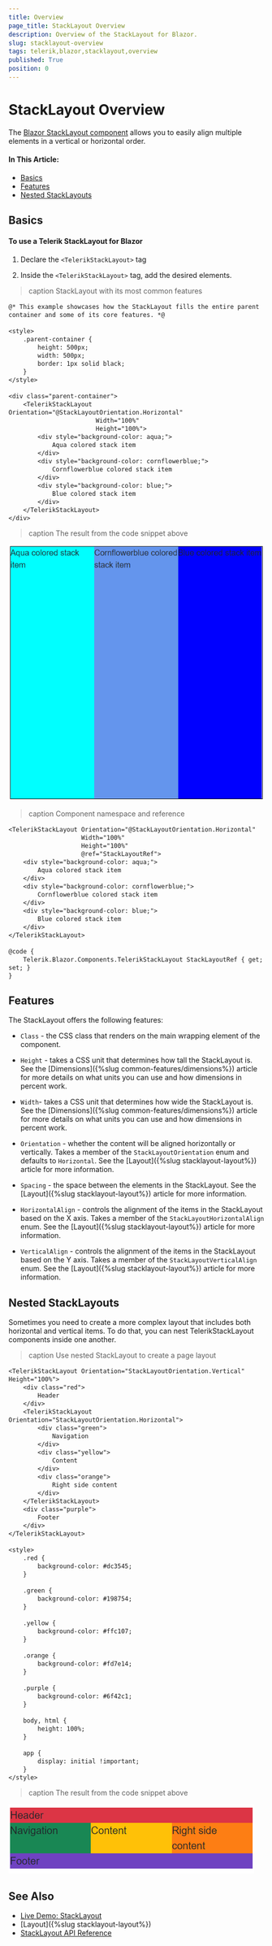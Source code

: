 ```yaml
---
title: Overview
page_title: StackLayout Overview
description: Overview of the StackLayout for Blazor.
slug: stacklayout-overview
tags: telerik,blazor,stacklayout,overview
published: True
position: 0
---
```


# StackLayout Overview

The <a href="https://www.telerik.com/blazor-ui/stacklayout" target="_blank">Blazor StackLayout component</a> allows you to easily align multiple elements in a vertical or horizontal order. 

#### In This Article:


* [Basics](#basics)
* [Features](#features)
* [Nested StackLayouts](#nested-stacklayouts)

## Basics

#### To use a Telerik StackLayout for Blazor

1. Declare the `<TelerikStackLayout>` tag 

1. Inside the `<TelerikStackLayout>` tag, add the desired elements.

>caption StackLayout with its most common features

````CSHTML
@* This example showcases how the StackLayout fills the entire parent container and some of its core features. *@

<style>
    .parent-container {
        height: 500px;
        width: 500px;
        border: 1px solid black;
    }
</style>

<div class="parent-container">
    <TelerikStackLayout Orientation="@StackLayoutOrientation.Horizontal" 
                        Width="100%" 
                        Height="100%">
        <div style="background-color: aqua;">
            Aqua colored stack item
        </div>
        <div style="background-color: cornflowerblue;">
            Cornflowerblue colored stack item
        </div>
        <div style="background-color: blue;">
            Blue colored stack item
        </div>
    </TelerikStackLayout>
</div>
````

>caption The result from the code snippet above

![overview of the StackLayout functionality](images/stacklayout-overview-basic-example.png)


>caption Component namespace and reference

````CSHTML
<TelerikStackLayout Orientation="@StackLayoutOrientation.Horizontal"
                    Width="100%"
                    Height="100%"
                    @ref="StackLayoutRef">
    <div style="background-color: aqua;">
        Aqua colored stack item
    </div>
    <div style="background-color: cornflowerblue;">
        Cornflowerblue colored stack item
    </div>
    <div style="background-color: blue;">
        Blue colored stack item
    </div>
</TelerikStackLayout>

@code {
    Telerik.Blazor.Components.TelerikStackLayout StackLayoutRef { get; set; }
}
````


## Features

The StackLayout offers the following features:

* `Class` - the CSS class that renders on the main wrapping element of the component.

* `Height` - takes a CSS unit that determines how tall the StackLayout is. See the [Dimensions]({%slug common-features/dimensions%}) article for more details on what units you can use and how dimensions in percent work.

* `Width`- takes a CSS unit that determines how wide the StackLayout is. See the [Dimensions]({%slug common-features/dimensions%}) article for more details on what units you can use and how dimensions in percent work.

* `Orientation` - whether the content will be aligned horizontally or vertically. Takes a member of the `StackLayoutOrientation` enum and defaults to `Horizontal`. See the [Layout]({%slug stacklayout-layout%}) article for more information.

* `Spacing` - the space between the elements in the StackLayout. See the [Layout]({%slug stacklayout-layout%}) article for more information.

* `HorizontalAlign` - controls the alignment of the items in the StackLayout based on the X axis. Takes a member of the `StackLayoutHorizontalAlign` enum. See the [Layout]({%slug stacklayout-layout%}) article for more information.

* `VerticalAlign` - controls the alignment of the items in the StackLayout based on the Y axis. Takes a member of the `StackLayoutVerticalAlign` enum. See the [Layout]({%slug stacklayout-layout%}) article for more information.

## Nested StackLayouts

Sometimes you need to create a more complex layout that includes both horizontal and vertical items. To do that, you can nest TelerikStackLayout components inside one another.

>caption Use nested StackLayout to create a page layout

````CSHTML
<TelerikStackLayout Orientation="StackLayoutOrientation.Vertical" Height="100%">
    <div class="red">
        Header
    </div>
    <TelerikStackLayout Orientation="StackLayoutOrientation.Horizontal">
        <div class="green">
            Navigation
        </div>
        <div class="yellow">
            Content
        </div>
        <div class="orange">
            Right side content
        </div>
    </TelerikStackLayout>
    <div class="purple">
        Footer
    </div>
</TelerikStackLayout>

<style>
    .red {
        background-color: #dc3545;
    }

    .green {
        background-color: #198754;
    }

    .yellow {
        background-color: #ffc107;
    }

    .orange {
        background-color: #fd7e14;
    }

    .purple {
        background-color: #6f42c1;
    }

    body, html {
        height: 100%;
    }

    app {
        display: initial !important;
    }
</style>
````

>caption The result from the code snippet above

![Nested StackLayouts can create complex layout](images/stacklayout-overview-nested-stacklayouts-example.png)

## See Also

  * [Live Demo: StackLayout](https://demos.telerik.com/blazor-ui/stacklayout/overview)
  * [Layout]({%slug stacklayout-layout%})
  * [StackLayout API Reference](https://docs.telerik.com/blazor-ui/api/Telerik.Blazor.Components.TelerikStackLayout)